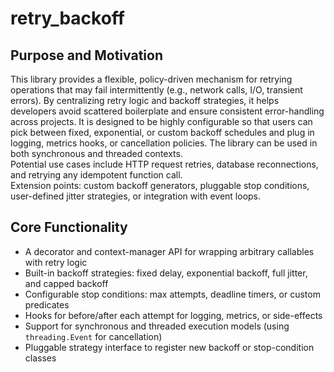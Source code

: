 # retry_backoff

## Purpose and Motivation
This library provides a flexible, policy-driven mechanism for retrying operations that may fail intermittently (e.g., network calls, I/O, transient errors). By centralizing retry logic and backoff strategies, it helps developers avoid scattered boilerplate and ensure consistent error-handling across projects. It is designed to be highly configurable so that users can pick between fixed, exponential, or custom backoff schedules and plug in logging, metrics hooks, or cancellation policies. The library can be used in both synchronous and threaded contexts.  
Potential use cases include HTTP request retries, database reconnections, and retrying any idempotent function call.  
Extension points: custom backoff generators, pluggable stop conditions, user-defined jitter strategies, or integration with event loops.

## Core Functionality
- A decorator and context-manager API for wrapping arbitrary callables with retry logic  
- Built-in backoff strategies: fixed delay, exponential backoff, full jitter, and capped backoff  
- Configurable stop conditions: max attempts, deadline timers, or custom predicates  
- Hooks for before/after each attempt for logging, metrics, or side-effects  
- Support for synchronous and threaded execution models (using `threading.Event` for cancellation)  
- Pluggable strategy interface to register new backoff or stop-condition classes  

